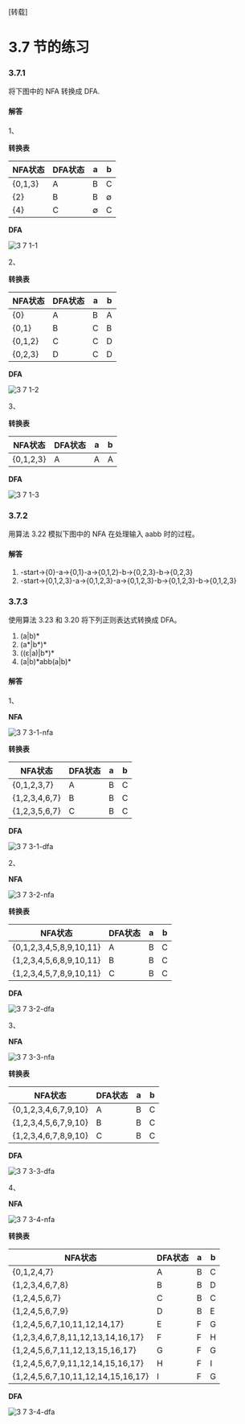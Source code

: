 [转载]
# 3.7 节的练习

### 3.7.1

将下图中的 NFA 转换成 DFA.

#### 解答

1、

**转换表**

<table>
	<thead>
		<tr>
			<th>NFA状态</th>
			<th>DFA状态</th>
			<th>a</th>
			<th>b</th>
		</tr>
	</thead>
	<tbody>
		<tr>
			<td>{0,1,3}</td>
			<td>A</td>
			<td>B</td>
			<td>C</td>
		</tr>
		<tr>
			<td>{2}</td>
			<td>B</td>
			<td>B</td>
			<td>∅</td>
		</tr>
		<tr>
			<td>{4}</td>
			<td>C</td>
			<td>∅</td>
			<td>C</td>
		</tr>
	</tbody>
</table>

**DFA**

![3 7 1-1](https://f.cloud.github.com/assets/340282/155929/27107b6a-7679-11e2-958e-4aa0435cfcab.gif)

2、

**转换表**

<table>
	<thead>
		<tr>
			<th>NFA状态</th>
			<th>DFA状态</th>
			<th>a</th>
			<th>b</th>
		</tr>
	</thead>
	<tbody>
		<tr>
			<td>{0}</td>
			<td>A</td>
			<td>B</td>
			<td>A</td>
		</tr>
		<tr>
			<td>{0,1}</td>
			<td>B</td>
			<td>C</td>
			<td>B</td>
		</tr>
		<tr>
			<td>{0,1,2}</td>
			<td>C</td>
			<td>C</td>
			<td>D</td>
		</tr>
		<tr>
			<td>{0,2,3}</td>
			<td>D</td>
			<td>C</td>
			<td>D</td>
		</tr>
	</tbody>
</table>

**DFA**

![3 7 1-2](https://f.cloud.github.com/assets/340282/155931/753b9cd4-7679-11e2-8a33-131b36ef7a00.gif)

3、

**转换表**

<table>
	<thead>
		<tr>
			<th>NFA状态</th>
			<th>DFA状态</th>
			<th>a</th>
			<th>b</th>
		</tr>
	</thead>
	<tbody>
		<tr>
			<td>{0,1,2,3}</td>
			<td>A</td>
			<td>A</td>
			<td>A</td>
		</tr>
	</tbody>
</table>

**DFA**

![3 7 1-3](https://f.cloud.github.com/assets/340282/155934/dc3e04d0-7679-11e2-951b-a5e49f8a7627.gif)

### 3.7.2

用算法 3.22 模拟下图中的 NFA 在处理输入 aabb 时的过程。

#### 解答

1. -start->{0}-a->{0,1}-a->{0,1,2}-b->{0,2,3}-b->{0,2,3}
2. -start->{0,1,2,3}-a->{0,1,2,3}-a->{0,1,2,3}-b->{0,1,2,3}-b->{0,1,2,3}


### 3.7.3

使用算法 3.23 和 3.20 将下列正则表达式转换成 DFA。

1. (a|b)\*
2. (a\*|b\*)\*
3. ((ε|a)|b\*)\*
4. (a|b)\*abb(a|b)\*

#### 解答

1、

**NFA**

![3 7 3-1-nfa](https://f.cloud.github.com/assets/340282/155956/dfabdba4-767b-11e2-891d-4338a045a978.gif)

**转换表**

<table>
	<thead>
		<tr>
			<th>NFA状态</th>
			<th>DFA状态</th>
			<th>a</th>
			<th>b</th>
		</tr>
	</thead>
	<tbody>
		<tr>
			<td>{0,1,2,3,7}</td>
			<td>A</td>
			<td>B</td>
			<td>C</td>
		</tr>
		<tr>
			<td>{1,2,3,4,6,7}</td>
			<td>B</td>
			<td>B</td>
			<td>C</td>
		</tr>
		<tr>
			<td>{1,2,3,5,6,7}</td>
			<td>C</td>
			<td>B</td>
			<td>C</td>
		</tr>
	</tbody>
</table>

**DFA**

![3 7 3-1-dfa](https://f.cloud.github.com/assets/340282/155957/ed859b48-767b-11e2-8b2f-c67cb76fcaec.gif)

2、

**NFA**

![3 7 3-2-nfa](https://f.cloud.github.com/assets/340282/155978/30c00c48-767e-11e2-8008-c6b39898eedc.gif)

**转换表**

<table>
	<thead>
		<tr>
			<th>NFA状态</th>
			<th>DFA状态</th>
			<th>a</th>
			<th>b</th>
		</tr>
	</thead>
	<tbody>
		<tr>
			<td>{0,1,2,3,4,5,8,9,10,11}</td>
			<td>A</td>
			<td>B</td>
			<td>C</td>
		</tr>
		<tr>
			<td>{1,2,3,4,5,6,8,9,10,11}</td>
			<td>B</td>
			<td>B</td>
			<td>C</td>
		</tr>
		<tr>
			<td>{1,2,3,4,5,7,8,9,10,11}</td>
			<td>C</td>
			<td>B</td>
			<td>C</td>
		</tr>
	</tbody>
</table>

**DFA**

![3 7 3-2-dfa](https://f.cloud.github.com/assets/340282/155979/3a265bde-767e-11e2-91ca-41e62e8284af.gif)

3、

**NFA**

![3 7 3-3-nfa](https://f.cloud.github.com/assets/340282/155981/c3f0dcc2-767e-11e2-9355-986018bab034.gif)

**转换表**

<table>
	<thead>
		<tr>
			<th>NFA状态</th>
			<th>DFA状态</th>
			<th>a</th>
			<th>b</th>
		</tr>
	</thead>
	<tbody>
		<tr>
			<td>{0,1,2,3,4,6,7,9,10}</td>
			<td>A</td>
			<td>B</td>
			<td>C</td>
		</tr>
		<tr>
			<td>{1,2,3,4,5,6,7,9,10}</td>
			<td>B</td>
			<td>B</td>
			<td>C</td>
		</tr>
		<tr>
			<td>{1,2,3,4,6,7,8,9,10}</td>
			<td>C</td>
			<td>B</td>
			<td>C</td>
		</tr>
	</tbody>
</table>

**DFA**

![3 7 3-3-dfa](https://f.cloud.github.com/assets/340282/155982/c6e24ede-767e-11e2-9e4f-de621927cdd9.gif)

4、

**NFA**

![3 7 3-4-nfa](https://f.cloud.github.com/assets/340282/156070/ec5f1872-7683-11e2-9a28-8e048b007475.gif)

**转换表**

<table>
	<thead>
		<tr>
			<th>NFA状态</th>
			<th>DFA状态</th>
			<th>a</th>
			<th>b</th>
		</tr>
	</thead>
	<tbody>
		<tr>
			<td>{0,1,2,4,7}</td>
			<td>A</td>
			<td>B</td>
			<td>C</td>
		</tr>
		<tr>
			<td>{1,2,3,4,6,7,8}</td>
			<td>B</td>
			<td>B</td>
			<td>D</td>
		</tr>
		<tr>
			<td>{1,2,4,5,6,7}</td>
			<td>C</td>
			<td>B</td>
			<td>C</td>
		</tr>
		<tr>
			<td>{1,2,4,5,6,7,9}</td>
			<td>D</td>
			<td>B</td>
			<td>E</td>
		</tr>
		<tr>
			<td>{1,2,4,5,6,7,10,11,12,14,17}</td>
			<td>E</td>
			<td>F</td>
			<td>G</td>
		</tr>
		<tr>
			<td>{1,2,3,4,6,7,8,11,12,13,14,16,17}</td>
			<td>F</td>
			<td>F</td>
			<td>H</td>
		</tr>
		<tr>
			<td>{1,2,4,5,6,7,11,12,13,15,16,17}</td>
			<td>G</td>
			<td>F</td>
			<td>G</td>
		</tr>
		<tr>
			<td>{1,2,4,5,6,7,9,11,12,14,15,16,17}</td>
			<td>H</td>
			<td>F</td>
			<td>I</td>
		</tr>
		<tr>
			<td>{1,2,4,5,6,7,10,11,12,14,15,16,17}</td>
			<td>I</td>
			<td>F</td>
			<td>G</td>
		</tr>
	</tbody>
</table>

**DFA**

![3 7 3-4-dfa](https://f.cloud.github.com/assets/340282/156072/f04a3156-7683-11e2-9e0f-d61c70427682.gif)

